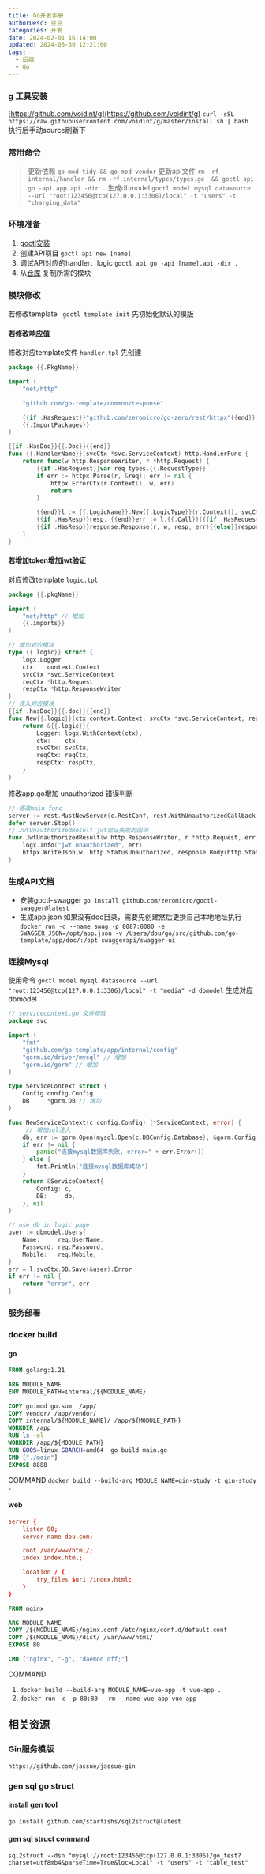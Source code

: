 ```yaml
---
title: Go开发手册
authorDesc: 豆豆
categories: 开发
date: 2024-02-01 16:14:00
updated: 2024-05-30 12:21:00
tags:
  - 后端
  - Go
---
```

### g 工具安装

[https://github.com/voidint/g](https://github.com/voidint/g)
`curl -sSL https://raw.githubusercontent.com/voidint/g/master/install.sh | bash`
执行后手动source刷新下


### 常用命令

> 更新依赖 `go mod tidy && go mod vendor`
> 更新api文件 `rm -rf internal/handler && rm -rf internal/types/types.go  && goctl api go -api app.api -dir .`
> 生成dbmodel `goctl model mysql datasource --url "root:123456@tcp(127.0.0.1:3306)/local" -t "users" -t "charging_data"`

### 环境准备
1. [goctl安装](https://go-zero.dev/docs/tasks/installation/goctl)
2. 创建API项目 `goctl api new [name]`
3. 调试API对应的handler、logic `goctl api go -api [name].api -dir .`
4. 从[仓库](https://github.com/dxc0522/go-template/tree/main/common) 复制所需的模块 

### 模块修改
若修改template ` goctl template init` 先初始化默认的模版
#### 若修改响应值
修改对应template文件 `handler.tpl` 先创建

``` go
package {{.PkgName}}

import (
	"net/http"

	"github.com/go-template/common/response"

	{{if .HasRequest}}"github.com/zeromicro/go-zero/rest/httpx"{{end}}
	{{.ImportPackages}}
)

{{if .HasDoc}}{{.Doc}}{{end}}
func {{.HandlerName}}(svcCtx *svc.ServiceContext) http.HandlerFunc {
	return func(w http.ResponseWriter, r *http.Request) {
		{{if .HasRequest}}var req types.{{.RequestType}}
		if err := httpx.Parse(r, &req); err != nil {
			httpx.ErrorCtx(r.Context(), w, err)
			return
		}

		{{end}}l := {{.LogicName}}.New{{.LogicType}}(r.Context(), svcCtx, r, &w)
		{{if .HasResp}}resp, {{end}}err := l.{{.Call}}({{if .HasRequest}}&req{{end}})
        {{if .HasResp}}response.Response(r, w, resp, err){{else}}response.Response(r, w, nil, err){{end}}
	}
}

```

#### 若增加token增加jwt验证
对应修改template `logic.tpl`

``` go
package {{.pkgName}}

import (
	"net/http" // 增加
	{{.imports}}
)

// 增加对应模块
type {{.logic}} struct {
	logx.Logger
	ctx    context.Context
	svcCtx *svc.ServiceContext
	reqCtx *http.Request
	respCtx *http.ResponseWriter
}
// 传入对应模块
{{if .hasDoc}}{{.doc}}{{end}}
func New{{.logic}}(ctx context.Context, svcCtx *svc.ServiceContext, reqCtx *http.Request, respCtx *http.ResponseWriter) *{{.logic}} {
	return &{{.logic}}{
		Logger: logx.WithContext(ctx),
		ctx:    ctx,
		svcCtx: svcCtx,
		reqCtx: reqCtx,
		respCtx: respCtx,
	}
}
```

修改app.go增加 unauthorized 错误判断

``` go
// 修改main func
server := rest.MustNewServer(c.RestConf, rest.WithUnauthorizedCallback(JwtUnauthorizedResult))
defer server.Stop()
// JwtUnauthorizedResult jwt验证失败的回调
func JwtUnauthorizedResult(w http.ResponseWriter, r *http.Request, err error) {
	logx.Info("jwt unauthorized", err)
	httpx.WriteJson(w, http.StatusUnauthorized, response.Body{http.StatusUnauthorized, http.StatusText(http.StatusUnauthorized), nil})
}
```
### 生成API文档
* 安装goctl-swagger `go install github.com/zeromicro/goctl-swagger@latest`
* 生成app.json 如果没有doc目录，需要先创建然后更换自己本地地址执行 `docker run -d --name swag -p 8087:8080 -e SWAGGER_JSON=/opt/app.json -v /Users/dou/go/src/github.com/go-template/app/doc/:/opt swaggerapi/swagger-ui`
  
### 连接Mysql
使用命令 `goctl model mysql datasource --url "root:123456@tcp(127.0.0.1:3306)/local" -t "media" -d dbmodel` 生成对应dbmodel

```go
// servicecontext.go 文件修改
package svc

import (
	"fmt"
	"github.com/go-template/app/internal/config"
	"gorm.io/driver/mysql" // 增加
	"gorm.io/gorm" // 增加
)

type ServiceContext struct {
	Config config.Config
	DB     *gorm.DB // 增加
}

func NewServiceContext(c config.Config) (*ServiceContext, error) {
	 // 增加sql注入
	db, err := gorm.Open(mysql.Open(c.DBConfig.Database), &gorm.Config{})
	if err != nil {
		panic("连接mysql数据库失败, error=" + err.Error())
	} else {
		fmt.Println("连接mysql数据库成功")
	}
	return &ServiceContext{
		Config: c,
		DB:     db,
	}, nil
}

```
``` go
// use db in logic page
user := dbmodel.Users{
	Name:     req.UserName,
	Password: req.Password,
	Mobile:   req.Mobile,
}
err = l.svcCtx.DB.Save(&user).Error
if err != nil {
	return "error", err
}
```
### 服务部署

### docker build

#### go
```Dockerfile
FROM golang:1.21

ARG MODULE_NAME
ENV MODULE_PATH=internal/${MODULE_NAME}

COPY go.mod go.sum  /app/
COPY vendor/ /app/vendor/
COPY internal/${MODULE_NAME}/ /app/${MODULE_PATH}
WORKDIR /app
RUN ls -al
WORKDIR /app/${MODULE_PATH}
RUN GOOS=linux GOARCH=amd64  go build main.go
CMD ["./main"]
EXPOSE 8888
```

COMMAND 
`docker build --build-arg MODULE_NAME=gin-study -t gin-study .`

#### web

```nginx.conf
server {
    listen 80;
    server_name dou.com;

    root /var/www/html/;
    index index.html;

    location / {
        try_files $uri /index.html;
    }
}
```

```Dockerfile
FROM nginx

ARG MODULE_NAME
COPY /${MODULE_NAME}/nginx.conf /etc/nginx/conf.d/default.conf
COPY /${MODULE_NAME}/dist/ /var/www/html/
EXPOSE 80

CMD ["nginx", "-g", "daemon off;"]
```

COMMAND
1. `docker build --build-arg MODULE_NAME=vue-app -t vue-app .`
2. `docker run -d -p 80:80 --rm --name vue-app vue-app`

## 相关资源
### Gin服务模版

`https://github.com/jassue/jassue-gin`

### gen sql go struct

#### install gen tool

`go install github.com/starfishs/sql2struct@latest`

#### gen sql struct command

`sql2struct --dsn "mysql://root:123456@tcp(127.0.0.1:3306)/go_test?charset=utf8mb4&parseTime=True&loc=Local" -t "users" -t "table_test"`
